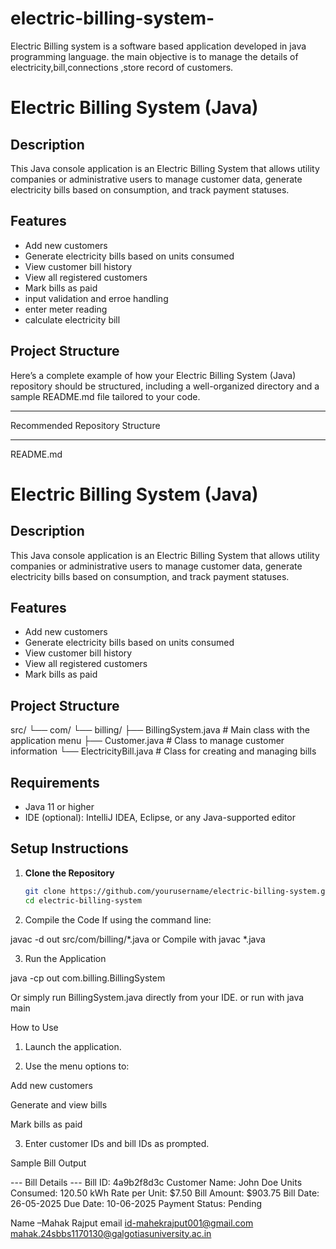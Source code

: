 # electric-billing-system-
Electric Billing system is a software based application developed in java programming language. the main objective is to manage the details of electricity,bill,connections ,store record of customers.
# Electric Billing System (Java)

## Description
This Java console application is an Electric Billing System that allows utility companies or administrative users to manage customer data, generate electricity bills based on consumption, and track payment statuses.

## Features
- Add new customers
- Generate electricity bills based on units consumed
- View customer bill history
- View all registered customers
- Mark bills as paid
- input validation and erroe handling
- enter meter reading
- calculate electricity bill

## Project Structure
Here’s a complete example of how your Electric Billing System (Java) repository should be structured, including a well-organized directory and a sample README.md file tailored to your code.


---

Recommended Repository Structure



---

README.md

# Electric Billing System (Java)

## Description
This Java console application is an Electric Billing System that allows utility companies or administrative users to manage customer data, generate electricity bills based on consumption, and track payment statuses.

## Features
- Add new customers
- Generate electricity bills based on units consumed
- View customer bill history
- View all registered customers
- Mark bills as paid

## Project Structure

src/ └── com/ └── billing/ ├── BillingSystem.java         # Main class with the application menu ├── Customer.java              # Class to manage customer information └── ElectricityBill.java       # Class for creating and managing bills

## Requirements
- Java 11 or higher
- IDE (optional): IntelliJ IDEA, Eclipse, or any Java-supported editor

## Setup Instructions

1. **Clone the Repository**
   ```bash
   git clone https://github.com/yourusername/electric-billing-system.git
   cd electric-billing-system

2. Compile the Code If using the command line:

javac -d out src/com/billing/*.java
or 
Compile with javac *.java


3. Run the Application

java -cp out com.billing.BillingSystem

Or simply run BillingSystem.java directly from your IDE.
or run with java main



How to Use

1. Launch the application.


2. Use the menu options to:

Add new customers

Generate and view bills

Mark bills as paid



3. Enter customer IDs and bill IDs as prompted.



Sample Bill Output

--- Bill Details ---
Bill ID: 4a9b2f8d3c
Customer Name: John Doe
Units Consumed: 120.50 kWh
Rate per Unit: $7.50
Bill Amount: $903.75
Bill Date: 26-05-2025
Due Date: 10-06-2025
Payment Status: Pending




 Name –Mahak Rajput
 email id-mahekrajput001@gmail.com
 mahak.24sbbs1170130@galgotiasuniversity.ac.in


